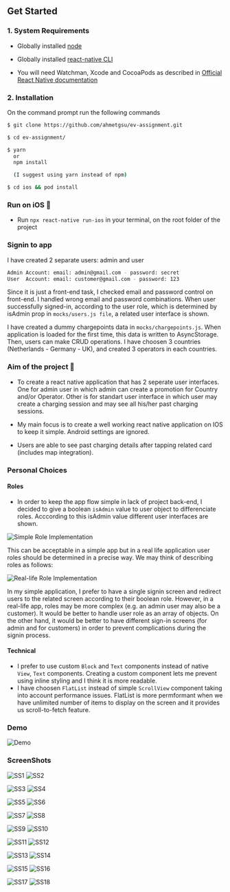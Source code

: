 ## Get Started

### 1. System Requirements

- Globally installed [node](https://nodejs.org/en/)

- Globally installed [react-native CLI](https://facebook.github.io/react-native/docs/getting-started.html)

- You will need Watchman, Xcode and CocoaPods as described in [Official React Native documentation](https://reactnative.dev/docs/environment-setup#installing-dependencies)

### 2. Installation

On the command prompt run the following commands

```sh
$ git clone https://github.com/ahmetgsu/ev-assignment.git

$ cd ev-assignment/

$ yarn
  or
  npm install

  (I suggest using yarn instead of npm)

$ cd ios && pod install
```

### Run on iOS 📱

- Run `npx react-native run-ios` in your terminal, on the root folder of the project

### Signin to app

I have created 2 separate users: admin and user

```sh
Admin Account: email: admin@gmail.com - password: secret
User  Account: email: customer@gmail.com - password: 123
```

Since it is just a front-end task, I checked email and password control on front-end. I handled wrong email and password combinations.
When user successfully signed-in, according to the user role, which is determined by isAdmin prop in `mocks/users.js file`, a related user interface is shown.

I have created a dummy chargepoints data in `mocks/chargepoints.js`. When application is loaded for the first time, this data is written to AsyncStorage. Then, users can make CRUD operations.
I have choosen 3 countries (Netherlands - Germany - UK), and created 3 operators in each countries.

### Aim of the project 🎯

- To create a react native application that has 2 seperate user interfaces.
  One for admin user in which admin can create a promotion for Country and/or Operator.
  Other is for standart user interface in which user may create a charging session and may see all his/her past charging sessions.

- My main focus is to create a well working react native application on IOS to keep it simple. Android settings are ignored.

* Users are able to see past charging details after tapping related card (includes map integration).

### Personal Choices

#### Roles

- In order to keep the app flow simple in lack of project back-end, I decided to give a boolean `isAdmin` value to user object to differenciate roles.
  Acccording to this isAdmin value different user interfaces are shown.

![Simple Role Implementation](./app/assets/images/simple-roles.png)

This can be acceptable in a simple app but in a real life application user roles should be determined in a precise way. We may think of describing roles as follows:

![Real-life Role Implementation](./app/assets/images/real-life-roles.png)

In my simple application, I prefer to have a single signin screen and redirect users to the related screen according to their boolean role. However, in a real-life app, roles may be more complex (e.g. an admin user may also be a customer). It would be better to handle user role as an array of objects. On the other hand, it would be better to have different sign-in screens (for admin and for customers) in order to prevent complications during the signin process.

#### Technical

- I prefer to use custom `Block` and `Text` components instead of native `View`, `Text` components. Creating a custom component lets me prevent using inline styling and I think it is more readable.
- I have choosen `FlatList` instead of simple `ScrollView` component taking into account performance issues. FlatList is more permformant when we have unlimited number of items to display on the screen and it provides us scroll-to-fetch feature.

### Demo

![Demo](./app/assets/images/app-flow.gif)

### ScreenShots

![SS1](./app/assets/images/01.png) ![SS2](./app/assets/images/02.png)

![SS3](./app/assets/images/03.png) ![SS4](./app/assets/images/04.png)

![SS5](./app/assets/images/5_1.png) ![SS6](./app/assets/images/5_2.png)

![SS7](./app/assets/images/5_3.png) ![SS8](./app/assets/images/5_4.png)

![SS9](./app/assets/images/8_1.png) ![SS10](./app/assets/images/8_2.png)

![SS11](./app/assets/images/8_3.png) ![SS12](./app/assets/images/8_4.png)

![SS13](./app/assets/images/11_1.png) ![SS14](./app/assets/images/11_2.png)

![SS15](./app/assets/images/11_3.png) ![SS16](./app/assets/images/11_4.png)

![SS17](./app/assets/images/11_5.png) ![SS18](./app/assets/images/11_6.png)
